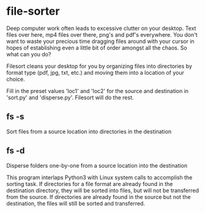 # file-sorter

Deep computer work often leads to excessive clutter on your desktop. Text files over here, mp4 files over there, png's and pdf's everywhere. You don't want to waste your precious time dragging files around with your cursor in hopes of establishing even a little bit of order amongst all the chaos. So what can you do?

Filesort cleans your desktop for you by organizing files into directories by format type (pdf, jpg, txt, etc.) and moving them into a location of your choice.

Fill in the preset values 'loc1' and 'loc2' for the source and destination in 'sort.py' and 'disperse.py'. Filesort will do the rest.

## fs -s

Sort files from a source location into directories in the destination

## fs -d

Disperse folders one-by-one from a source location into the destination






This program interlaps Python3 with Linux system calls to accomplish the sorting task. If directories for a file format are already found in the destination directory, they will be sorted into files, but will not be transferred from the source. If directories are already found in the source but not the destination, the files will still be sorted and transferred.
